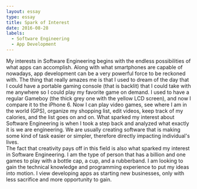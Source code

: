 ```yaml
---
layout: essay
type: essay
title: Spark of Interest
date: 2016-08-28
labels:
  - Software Engineering
  - App Development
---
```


  

  My interests in Software Engineering begins with the endless possibilities of what apps can accomplish.  Along with what smartphones are capable of nowadays, app development can be a very powerful force to be reckoned with.  The thing that really amazes me is that I used to dream of the day that I could have a portable gaming console (that is backlit) that I could take with me anywhere so I could play my favorite game on demand.  I used to have a regular Gameboy (the thick grey one with the yellow LCD screen), and now I compare it to the iPhone 6.  Now I can play video games, see where I am in the world (GPS), organize my shopping list, edit videos, keep track of my calories, and the list goes on and on.  What sparked my interest about Software Engineering is when I took a step back and analyzed what exactly it is we are engineering.  We are usually creating software that is making some kind of task easier or simpler, therefore directly impacting individual's lives.  
  The fact that creativity pays off in this field is also what sparked my interest in Software Engineering.  I am the type of person that has a billion and one games to play with a bottle cap, a cup, and a rubberband.  I am looking to gain the technical knowledge and programming experience to put my ideas into motion.  I view developing apps as starting new businesses, only with less sacrifice and more opportunity to gain.  
